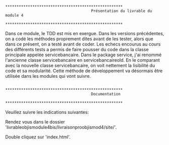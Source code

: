                                    **************************************************** 
                                          Présentation du livrable du module 4 
                                   ****************************************************
Dans ce module, le TDD est mis en exergue. Dans les versions précédentes, on a codé les méthodes proprement dites avant de les tester, alors que dans ce présent, on a testé avant de coder. Les echecs encourus au cours des différents tests a permis de faire pousser du code dans la classe principale appelée servicebancaire. 
Dans le package service, j'ai renommé l'ancienne classe servicebancaire en servicebancaireold. En le comparant avec la nouvelle classe servicebancaire, on voit nettement la lisibilité du code et sa modularité. Cette méthode de développement va désormais être utilisée dans les modules qui vont suivre.

                                   **************************************************** 
                                          Documentation
                                   ****************************************************
Veuillez suivre les indications suivantes:

Rendez vous dans le dossier 'livrableobjismodule4bis/livraisonproobjismod4/site/'.

Double cliquez sur 'index.html'.
